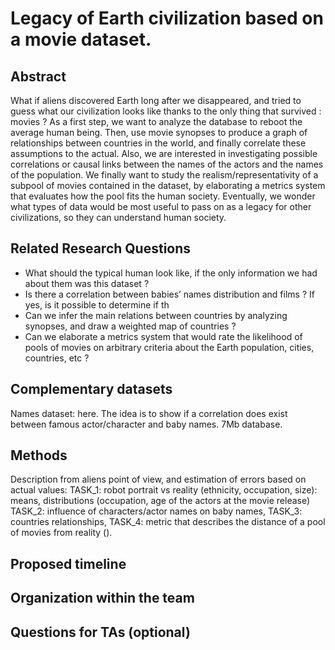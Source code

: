 #  Legacy of Earth civilization based on a movie dataset.

## Abstract

What if aliens discovered Earth long after we disappeared, and tried to guess what our civilization looks like thanks to the only thing that survived : movies ?
As a first step, we want to analyze the database to reboot the average human being. Then, use movie synopses to produce a graph of relationships between countries in the world, and finally correlate these assumptions to the actual. 
Also, we are interested in investigating possible correlations or causal links between the names of the actors and the names of the population.
We finally want to study the realism/representativity of a subpool of movies contained in the dataset, by elaborating a metrics system that evaluates how the pool fits the human society. Eventually, we wonder what types of data would be most useful to pass on as a legacy for other civilizations, so they can understand human society.

## Related Research Questions

- What should the typical human look like, if the only information we had about them was this dataset ?
- Is there a correlation between babies’ names distribution and films ? If yes, is it possible to determine if th
- Can we infer the main relations between countries by analyzing synopses, and draw a weighted map of countries ?
- Can we elaborate a metrics system that would rate the likelihood of pools of movies on arbitrary criteria about the Earth population, cities, countries, etc ?


## Complementary datasets

Names dataset: here. The idea is to show if a correlation does exist between famous actor/character and baby names. 7Mb database.

## Methods

Description from aliens point of view, and estimation of errors based on actual values: 
TASK_1: robot portrait vs reality (ethnicity, occupation, size): means, distributions (occupation, age of the actors at the movie release)
TASK_2: influence of characters/actor names on baby names, 
TASK_3: countries relationships, 
TASK_4: metric that describes the distance of a pool of movies from reality ().

## Proposed timeline

## Organization within the team

## Questions for TAs (optional)

